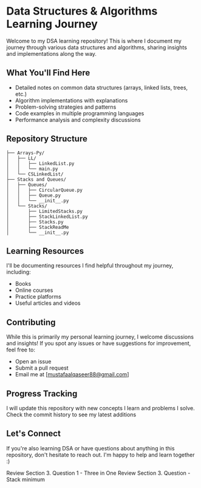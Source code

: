 # Data Structures & Algorithms Learning Journey

Welcome to my DSA learning repository! This is where I document my journey through various data structures and algorithms, sharing insights and implementations along the way.

## What You'll Find Here

- Detailed notes on common data structures (arrays, linked lists, trees, etc.)
- Algorithm implementations with explanations
- Problem-solving strategies and patterns
- Code examples in multiple programming languages
- Performance analysis and complexity discussions

## Repository Structure

```
├── Arrays-Py/
│   ├── LL/
│   │   ├── LinkedList.py
│   │   └── main.py
│   └── CSLinkedList/
├── Stacks and Queues/
│   ├── Queues/
│   │   ├── CircularQueue.py
│   │   ├── Queue.py
│   │   └── __init__.py
│   └── Stacks/
│       ├── LimitedStacks.py
│       ├── StackLinkedList.py
│       ├── Stacks.py
│       ├── StackReadMe
│       └── __init__.py
```

## Learning Resources

I'll be documenting resources I find helpful throughout my journey, including:
- Books
- Online courses
- Practice platforms
- Useful articles and videos

## Contributing

While this is primarily my personal learning journey, I welcome discussions and insights! If you spot any issues or have suggestions for improvement, feel free to:
- Open an issue
- Submit a pull request
- Email me at [mustafaalqaseer88@gmail.com]

## Progress Tracking

I will update this repository with new concepts I learn and problems I solve. Check the commit history to see my latest additions

## Let's Connect

If you're also learning DSA or have questions about anything in this repository, don't hesitate to reach out. I'm happy to help and learn together :)




Review Section 3. Question 1 - Three in One
Review Section 3. Question  - Stack minimum
 
